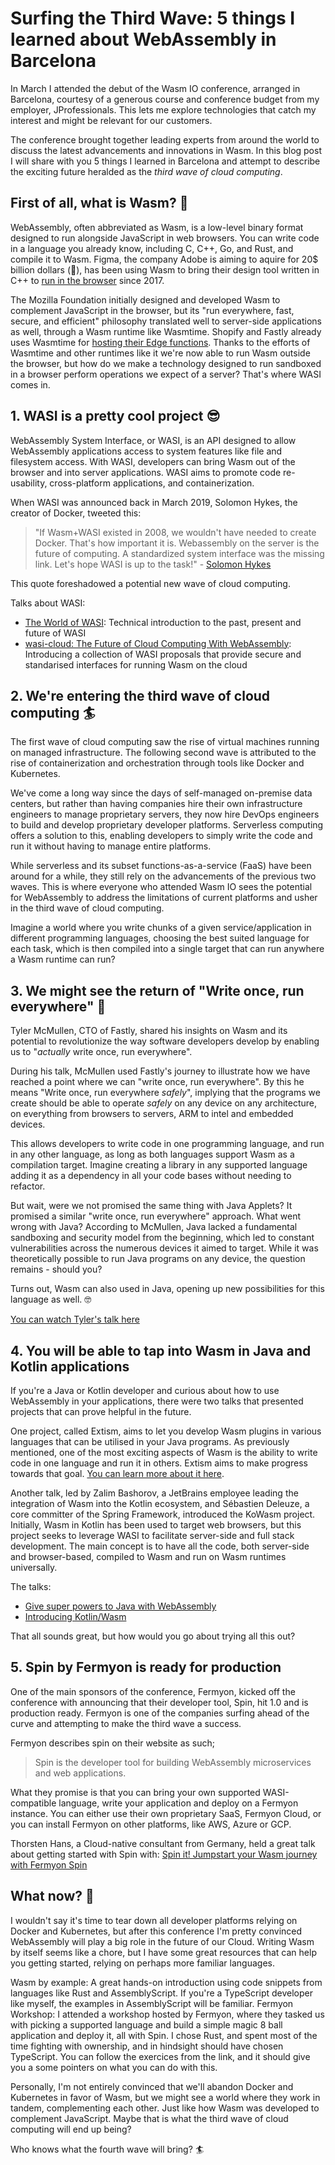 # Surfing the Third Wave: 5 things I learned about WebAssembly in Barcelona

In March I attended the debut of the Wasm IO conference, arranged in Barcelona,
courtesy of a generous course and conference budget from my employer,
JProfessionals. This lets me explore technologies that catch my interest and
might be relevant for our customers.

The conference brought together leading experts from around the world to discuss
the latest advancements and innovations in Wasm. In this blog post I will share
with you 5 things I learned in Barcelona and attempt to describe the exciting
future heralded as the _third wave of cloud computing_.

## First of all, what is Wasm? 🤔

WebAssembly, often abbreviated as Wasm, is a low-level binary format designed to
run alongside JavaScript in web browsers. You can write code in a language you
already know, including C, C++, Go, and Rust, and compile it to Wasm. Figma, the
company Adobe is aiming to aquire for 20$ billion dollars (🤯), has been using
Wasm to bring their design tool written in C++ to
[run in the browser](https://learn.microsoft.com/en-us/azure/aks/use-wasi-node-pools)
since 2017.

The Mozilla Foundation initially designed and developed Wasm to complement
JavaScript in the browser, but its "run everywhere, fast, secure, and efficient"
philosophy translated well to server-side applications as well, through a Wasm
runtime like Wasmtime. Shopify and Fastly already uses Wasmtime for
[hosting their Edge functions](https://bytecodealliance.org/articles/wasmtime-1-0-fast-safe-and-production-ready).
Thanks to the efforts of Wasmtime and other runtimes like it we're now able to
run Wasm outside the browser, but how do we make a technology designed to run
sandboxed in a browser perform operations we expect of a server? That's where
WASI comes in.

## 1. WASI is a pretty cool project 😎

WebAssembly System Interface, or WASI, is an API designed to allow WebAssembly
applications access to system features like file and filesystem access. With
WASI, developers can bring Wasm out of the browser and into server applications.
WASI aims to promote code re-usability, cross-platform applications, and
containerization.

When WASI was announced back in March 2019, Solomon Hykes, the creator of
Docker, tweeted this:

> "If Wasm+WASI existed in 2008, we wouldn't have needed to create Docker.
> That's how important it is. Webassembly on the server is the future of
> computing. A standardized system interface was the missing link. Let's hope
> WASI is up to the task!" - [Solomon Hykes](twitter)

This quote foreshadowed a potential new wave of cloud computing.

Talks about WASI:

- [The World of WASI](https://www.youtube.com/watch?v=nOkzmOapiSY): Technical
  introduction to the past, present and future of WASI
- [wasi-cloud: The Future of Cloud Computing With
  WebAssembly](https://www.youtube.com/watch?v=Z7cSjIp7vRg): Introducing a
  collection of WASI proposals that provide secure and standarised interfaces
  for running Wasm on the cloud

## 2. We're entering the third wave of cloud computing 🏄

The first wave of cloud computing saw the rise of virtual machines running on
managed infrastructure. The following second wave is attributed to the rise of
containerization and orchestration through tools like Docker and Kubernetes.

We've come a long way since the days of self-managed on-premise data centers,
but rather than having companies hire their own infrastructure engineers to
manage proprietary servers, they now hire DevOps engineers to build and develop
proprietary developer platforms. Serverless computing offers a solution to this,
enabling developers to simply write the code and run it without having to manage
entire platforms.

While serverless and its subset functions-as-a-service (FaaS) have been around
for a while, they still rely on the advancements of the previous two waves. This
is where everyone who attended Wasm IO sees the potential for WebAssembly to
address the limitations of current platforms and usher in the third wave of
cloud computing.

Imagine a world where you write chunks of a given service/application in
different programming languages, choosing the best suited language for each
task, which is then compiled into a single target that can run anywhere a Wasm
runtime can run?

## 3. We might see the return of "Write once, run everywhere" 🤔

Tyler McMullen, CTO of Fastly, shared his insights on Wasm and its potential to
revolutionize the way software developers develop by enabling us to "_actually_
write once, run everywhere".

During his talk, McMullen used Fastly's journey to illustrate how we have
reached a point where we can "write once, run everywhere". By this he means
"Write once, run everywhere _safely_", implying that the programs we create
should be able to operate _safely_ on any device on any architecture, on
everything from browsers to servers, ARM to intel and embedded devices.

This allows developers to write code in one programming language, and run in any
other language, as long as both languages support Wasm as a compilation target.
Imagine creating a library in any supported language adding it as a dependency
in all your code bases without needing to refactor.

But wait, were we not promised the same thing with Java Applets? It promised a
similar "write once, run everywhere" approach. What went wrong with Java?
According to McMullen, Java lacked a fundamental sandboxing and security model
from the beginning, which led to constant vulnerabilities across the numerous
devices it aimed to target. While it was theoretically possible to run Java
programs on any device, the question remains - should you?

Turns out, Wasm can also used in Java, opening up new possibilities for this
language as well. 🤓

[You can watch Tyler's talk here](https://www.youtube.com/watch?v=dhoVlVu2XAw)

## 4. You will be able to tap into Wasm in Java and Kotlin applications

If you're a Java or Kotlin developer and curious about how to use WebAssembly in
your applications, there were two talks that presented projects that can prove
helpful in the future.

One project, called Extism, aims to let you develop Wasm plugins in various
languages that can be utilised in your Java programs. As previously mentioned,
one of the most exciting aspects of Wasm is the ability to write code in one
language and run it in others. Extism aims to make progress towards that goal.
[You can learn more about it here](https://github.com/extism/extism).

Another talk, led by Zalim Bashorov, a JetBrains employee leading the
integration of Wasm into the Kotlin ecosystem, and Sébastien Deleuze, a core
committer of the Spring Framework, introduced the KoWasm project. Initially,
Wasm in Kotlin has been used to target web browsers, but this project seeks to
leverage WASI to facilitate server-side and full stack development. The main
concept is to have all the code, both server-side and browser-based, compiled to
Wasm and run on Wasm runtimes universally.

The talks:

- [Give super powers to Java with WebAssembly](https://www.youtube.com/watch?v=5HBglrvHtWg)
- [Introducing Kotlin/Wasm](https://www.youtube.com/watch?v=LCtMC_IVCKo)

That all sounds great, but how would you go about trying all this out?

## 5. Spin by Fermyon is ready for production

One of the main sponsors of the conference, Fermyon, kicked off the conference
with announcing that their developer tool, Spin, hit 1.0 and is production
ready. Fermyon is one of the companies surfing ahead of the curve and attempting
to make the third wave a success.

Fermyon describes spin on their website as such;

> Spin is the developer tool for building WebAssembly microservices and web
> applications.

What they promise is that you can bring your own supported WASI-compatible
language, write your application and deploy on a Fermyon instance. You can
either use their own proprietary SaaS, Fermyon Cloud, or you can install Fermyon
on other platforms, like AWS, Azure or GCP.

Thorsten Hans, a Cloud-native consultant from Germany, held a great talk about
getting started with Spin with:
[Spin it! Jumpstart your Wasm journey with Fermyon Spin](https://www.youtube.com/watch?v=ai5p5oubTm8)

## What now? 🤔

I wouldn't say it's time to tear down all developer platforms relying on Docker
and Kubernetes, but after this conference I'm pretty convinced WebAssembly will
play a big role in the future of our Cloud. Writing Wasm by itself seems like a
chore, but I have some great resources that can help you getting started,
relying on perhaps more familiar languages.

Wasm by example: A great hands-on introduction using code snippets from
languages like Rust and AssemblyScript. If you're a TypeScript developer like
myself, the examples in AssemblyScript will be familiar. Fermyon Workshop: I
attended a workshop hosted by Fermyon, where they tasked us with picking a
supported language and build a simple magic 8 ball application and deploy it,
all with Spin. I chose Rust, and spent most of the time fighting with ownership,
and in hindsight should have chosen TypeScript. You can follow the exercices
from the link, and it should give you a some pointers on what you can do with
this.

Personally, I'm not entirely convinced that we'll abandon Docker and Kubernetes
in favor of Wasm, but we might see a world where they work in tandem,
complementing each other. Just like how Wasm was developed to complement
JavaScript. Maybe that is what the third wave of cloud computing will end up
being?

Who knows what the fourth wave will bring? 🏄
